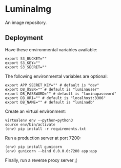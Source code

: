 # LuminaImg

An image repository.

## Deployment

Have these environmental variables available:
```
export S3_BUCKET=""
export S3_KEY=""
export S3_SECRET=""
```

The following environmental variables are optional:
```
export APP_SECRET_KEY="" # default is "dev"
export DB_USER="" # default is "luminauser"
export DB_PASSWORD="" # default is "luminapassword"
export DB_URI="" # default is "localhost:3306"
export DB_NAME="" # default is "luminadb"
```

Create an virtual environment:
```
virtualenv env --python=python3
source env/bin/activate
(env) pip install -r requirements.txt
```

Run a production server at port 7200:
```
(env) pip install gunicorn
(env) gunicorn --bind 0.0.0.0:7200 app:app
```

Finally, run a reverse proxy server ;)
